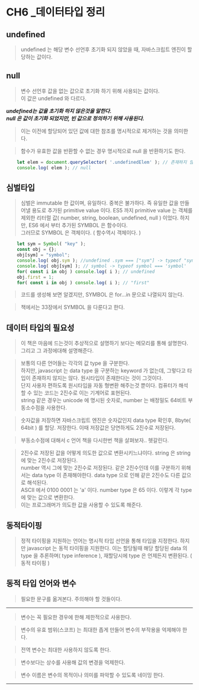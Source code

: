 # CH6 _데이터타입 정리

## undefined

> undefined 는 해당 변수 선언후 초기화 되지 않았을 때, 자바스크립트 엔진이 할당하는 값이다.   
>

## null

> 변수 선언후 값을 없는 값으로 초기화 하기 위해 사용되는 값이다.   
	이 값은 undefined 와 다르다.

***undefined는 값을 초기화 하지 않은것을 말한다.***   
***null 은 값이 초기화 되었지만, 빈 값으로 정의하기 위해 사용된다.***
>

> 이는 이전에 할당되어 있던 값에 대한 참조를 명시적으로 제거하는 것을 의미한다.
>


> 함수가 유효한 값을 반환할 수 없는 경우 명시적으로 null 을 반환하기도 한다.
>

```javascript
	let elem = document.querySelector( '.undefinedElem' ); // 존재하지 않은 undefinedElem 
	console.log( elem ); // null
```

## 심벌타입

> 심벌은 immutable 한 값이며, 유일하다. 중복은 불가하다. 즉 유일한 값을 만들어낼 용도로 추가된 primitive value 이다.
	ES5 까지 primitive value 는 객체를 제외한 리터럴 값( number, string, boolean, undefined, null ) 이었다. 하지만, ES6 에서 부터 추가된 SYMBOL 은 함수이다.   
	그러므로 SYMBOL 은 객체이다. ( 함수역시 객체이다. ) 
>

```javascript
	let sym = Symbol( "key" );
	const obj = {};
	obj[sym] = "symbol";
	console.log( obj.sym ); //undefined .sym === ["sym"] -> typeof "sym" === string
	console.log( obj[sym] ); // symbol -> typeof symbol === 'symbol'
	for( const i in obj ) console.log( i ); // undefined
	obj.first = 1;
	for( const i in obj ) console.log( i ); // "first"
```

> 코드를 생성해 보면 알겠지만,  SYMBOL 은 for...in 문으로 나열되지 않는다.   
>

> 책에서는 33장에서 SYMBOL 을 다룬다고 한다.
>

## 데이터 타입의 필요성

> 이 책은 마음에 드는것이 추상적으로 설명하기 보다는 메모리를 통해 설명한다.   
	그리고 그 과정에대해 설명해준다. 
>

> 보통의 다른 언어들는 각각의 값 type 을 구분한다.   
	하지만, javascript 는 data type 을 구분하는 keyword 가 없는데, 그렇다고 타입이 존재하지 않지는 않다. 원시타입이 존재한다는 것이 그것이다.   
	단지 사용자 편하도록 원시타입을 자동 형변환 해주는것 뿐이다. 컴퓨터가 해석할 수 있는 코드는 2진수로 이는 기계어로 표현된다.   
	string 같은 경우는 unicode 에 명시된 숫자로, number 는 배정밀도 64비트 부동소수점을 사용한다.
>

> 숫자값을 저장하면 자바스크립트 엔진은 숫자값인지 data type 확인후, 8byte( 64bit ) 를 할당. 저장한다. 이때 저장값은 당연하게도 2진수로 저장된다.
>

> 부동소수점에 대해서 c 언어 책을 다시한번 책을 살펴보자.. 헷갈린다.
>

> 2진수로 저장된 값을 어떻게 의도한 값으로 변환시키느냐이다. string 은 string 에 맞는 2진수로 저장된다.   
	number 역시 그에 맞는 2진수로 저장된다. 같은 2진수인데 이를 구분하기 위해서는 data type 이 존재해야한다.
	data type 으로 인해 같은 2진수도 다른 값으로 해석된다.   
	ASCII 에서 0100 0001 는 'a' 이다. number type 은 65 이다. 이렇게 각 type 에 맞는 값으로 변환한다.   
	이는 프로그래머가 의도한 값을 사용할 수 있도록 해준다.
>

## 동적타이핑

> 정적 타이핑을 지원하는 언어는 명시적 타입 선언을 통해 타입을 지정한다. 하지만 javascript 는 동적 타이핑을 지원한다.
	이는 할당될때 해당 할당된 data 의 type 을 추론하며( type inference ), 재할당시에 type 은 언제든지 변환된다. ( 동적 타이핑 ) 
>

## 동적 타입 언어와 변수

> 필요한 문구를 옮겨본다. 주의해야 할 것들이다.
>

---

> 변수는 꼭 필요한 경우에 한해 제한적으로 사용한다.
>

> 변수의 유효 범위(스코프) 는 최대한 좁게 만들어 변수의 부작용을 억제해야 한다.
>

> 전역 변수는 최대한 사용하지 않도록 한다.
>

> 변수보다는 상수를 사용해 값의 변경을 억제한다.
>

> 변수 이름은 변수의 목적이나 의미를 파악할 수 있도록 네이밍 한다.
>

---

